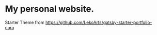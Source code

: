 # My personal website.

Starter Theme from https://github.com/LekoArts/gatsby-starter-portfolio-cara
